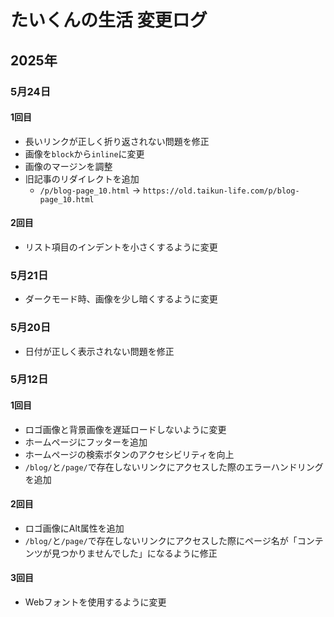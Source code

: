 # たいくんの生活 変更ログ

## 2025年
### 5月24日
#### 1回目
- 長いリンクが正しく折り返されない問題を修正
- 画像を`block`から`inline`に変更
- 画像のマージンを調整
- 旧記事のリダイレクトを追加
  - `/p/blog-page_10.html` → `https://old.taikun-life.com/p/blog-page_10.html`

#### 2回目
- リスト項目のインデントを小さくするように変更

### 5月21日
- ダークモード時、画像を少し暗くするように変更

### 5月20日
- 日付が正しく表示されない問題を修正

### 5月12日
#### 1回目
- ロゴ画像と背景画像を遅延ロードしないように変更
- ホームページにフッターを追加
- ホームページの検索ボタンのアクセシビリティを向上
- `/blog/`と`/page/`で存在しないリンクにアクセスした際のエラーハンドリングを追加

#### 2回目
- ロゴ画像にAlt属性を追加
- `/blog/`と`/page/`で存在しないリンクにアクセスした際にページ名が「コンテンツが見つかりませんでした」になるように修正

#### 3回目
- Webフォントを使用するように変更
